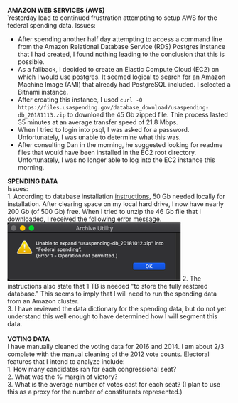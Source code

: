 <b>AMAZON WEB SERVICES (AWS)</b><br>
Yesterday lead to continued frustration attempting to setup AWS for the federal spending data.
Issues:<br>
<ul><li>After spending another half day attempting to access a command line from the Amazon Relational Database Service (RDS) Postgres instance that I had created, I found nothing leading to the conclusion that this is possible.
<li>As a fallback, I decided to create an Elastic Compute Cloud (EC2) on which I would use postgres. It seemed logical to search for an Amazon Machine Image (AMI) that already had PostgreSQL included. I selected a Bitnami instance.
<li>After creating this instance, I used <code>curl -O https://files.usaspending.gov/database_download/usaspending-db_20181113.zip</code> to download the 45 Gb zipped file. Thie process lasted 35 minutes at an average transfer speed of 21.8 Mbps.
<li>When I tried to login into psql, I was asked for a password. Unfortunately, I was unable to determine what this was.
<li>After consulting Dan in the morning, he suggested looking for readme files that would have been installed in the EC2 root directory. Unfortunately, I was no longer able to log into the EC2 instance this morning.
</ul>
<b>SPENDING DATA</b><br>
Issues:<br>
1. According to database installation <a href="https://files.usaspending.gov/database_download/usaspending-db-setup.pdf">instructions</a>, 50 Gb needed locally for installation. After clearing space on my local hard drive, I now have nearly 200 Gb (of 500 Gb) free. When I tried to unzip the 46 Gb file that I downloaded, I received the following error message.<br>
<img src="Spending_database_error.png">
2. The instructions also state that 1 TB is needed "to store the fully restored database." This seems to imply that I will need to run the spending data from an Amazon cluster.<br>
3. I have reviewed the data dictionary for the spending data, but do not yet understand this well enough to have determined how I will segment this data.<br><br>
<b>VOTING DATA</b><br>
I have manually cleaned the voting data for 2016 and 2014. I am about 2/3 complete with the manual cleaning of the 2012 vote counts. Electoral features that I intend to analyze include:<br>
1. How many candidates ran for each congressional seat?<br>
2. What was the % margin of victory?<br>
3. What is the average number of votes cast for each seat? (I plan to use this as a proxy for the number of constituents represented.)

